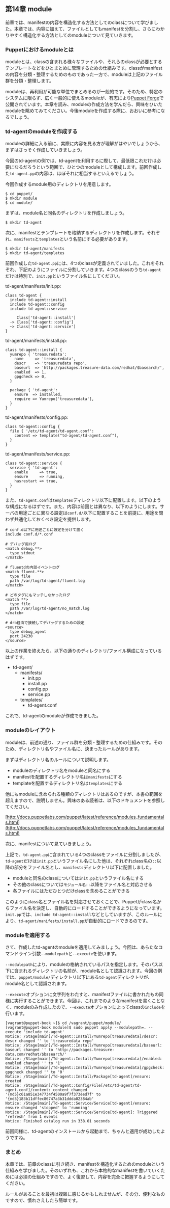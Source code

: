 ## 第14章 module

前章では、manifestの内容を構造化する方法としてのclassについて学びました。本章では、内容に加えて、ファイルとしてもmanifestを分割し、さらにわかりやすく構造化する方法としてのmoduleについて見ていきます。

### Puppetにおけるmoduleとは

moduleとは、classの含まれる様々なファイルや、それらのclassが必要とするテンプレートなどをひとまとめに管理するための仕組みです。classがmanifestの内容を分類・整理するためのものであった一方で、moduleは上記のファイル群を分類・整理します。

moduleは、再利用が可能な単位でまとめるのが一般的です。そのため、特定のシステムに限らず、広く一般的に使えるmoduleが、有志により[Puppet Forge](https://forge.puppetlabs.com/)で公開されています。本章を読み、moduleの作成方法を学んだら、興味をひいたmoduleを眺めてみてください。今後moduleを作成する際に、おおいに参考になるでしょう。

### td-agentのmoduleを作成する

moduleの詳細に入る前に、実際に内容を見る方が理解がはやいでしょうから、まずはさっそく作成していきましょう。

今回のtd-agentの例では、td-agentを利用するに際して、最低限これだけは必要になるだろうという範囲で、ひとつのmoduleとして構成します。前回作成した`td-agent.pp`の内容は、ほぼそれに相当するといえるでしょう。

今回作成するmodule用のディレクトリを用意します。

```
$ cd puppet/
$ mkdir module
$ cd module/
```

まずは、module名と同名のディレクトリを作成しましょう。

```
$ mkdir td-agent
```

次に、manifestとテンプレートを格納するディレクトリを作成します。それぞれ、`manifests`と`templates`という名前にする必要があります。

```
$ mkdir td-agent/manifests
$ mkdir td-agent/templates
```

前回作成した`td-agent.pp`には、4つのclassが定義されていました。これをそれぞれ、下記のようにファイルに分割していきます。4つのclassのうち`td-agent`だけは特別で、`init.pp`というファイル名にしてください。

td-agent/manifests/init.pp:

```
class td-agent {
  include td-agent::install
  include td-agent::config
  include td-agent::service

     Class['td-agent::install']
  -> Class['td-agent::config']
  ~> Class['td-agent::service']
}
```

td-agent/manifests/install.pp:

```
class td-agent::install {
  yumrepo { 'treasuredata':
    name     => 'treasuredata',
    descr    => 'treasuredata repo',
    baseurl  => 'http://packages.treasure-data.com/redhat/$basearch/',
    enabled  => 1,
    gpgcheck => 0,
  }

  package { 'td-agent':
    ensure  => installed,
    require => Yumrepo['treasuredata'],
  }
}
```

td-agent/manifests/config.pp:

```
class td-agent::config {
  file { '/etc/td-agent/td-agent.conf':
    content => template("td-agent/td-agent.conf"),
  }
}
```

td-agent/manifests/service.pp:

```
class td-agent::service {
  service { 'td-agent':
    enable     => true,
    ensure     => running,
    hasrestart => true,
  }
}
```

また、`td-agent.conf`は`templates`ディレクトリ以下に配置します。以下のような構成になるはずです。また、内容は前回とは異なり、以下のようにします。サーバの用途ごとに異なる設定は`conf.d/`以下に配置することを前提に、用途を問わず共通化しておくべき設定を提供します。

```
# conf.d以下に用途ごとに設定を分けて置く
include conf.d/*.conf

# デバッグ用ログ
<match debug.**>
  type stdout
</match>

# fluentdの内部イベントログ
<match fluent.**>
  type file
  path /var/log/td-agent/fluent.log
</match>

# どのタグにもマッチしなかったログ
<match **>
  type file
  path /var/log/td-agent/no_match.log
</match>

# drb経由で接続してデバッグするための設定
<source>
  type debug_agent
  port 24230
</source>
```

以上の作業を終えたら、以下の通りのディレクトリ/ファイル構成になっているはずです。

  * td-agent/
    * manifests/
      * init.pp
      * install.pp
      * config.pp
      * service.pp
    * templates/
      * td-agent.conf

これで、td-agentのmoduleが作成できました。

### moduleのレイアウト

moduleは、前述の通り、ファイル群を分類・整理するための仕組みです。そのため、ディレクトリ名やファイル名に、決まったルールがあります。

まずはディレクトリ名のルールについて説明します。

  * moduleのディレクトリ名をmoduleと同名にする
  * manifestを配置するディレクトリ名は`manifests`にする
  * templateを配置するディレクトリ名は`templates`にする

他にもmoduleに含められる種類のディレクトリはあるのですが、本書の範囲を超えますので、説明しません。興味のある読者は、以下のドキュメントを参照してください。

[http://docs.puppetlabs.com/puppet/latest/reference/modules_fundamentals.html](http://docs.puppetlabs.com/puppet/latest/reference/modules_fundamentals.html)

次に、manifestについて見ていきましょう。

上記で、`td-agent.pp`に含まれている4つのclassをファイルに分割しましたが、`td-agent`だけは`init.pp`というファイル名にした他は、それぞれclass名の`::`以降の部分をファイル名とし、`manifests`ディレクトリ以下に配置しました。

  * moduleと同名のclassについては`init.pp`というファイル名にする
  * その他のclassについては`モジュール名::`以降をファイル名と対応させる
  * 各ファイルにはただひとつだけclassを含めることができる

このようにclass名とファイル名を対応させておくことで、Puppetがclass名からファイル名を決定し、自動的にロードすることができるようになっています。`init.pp`では、`include td-agent::install`などとしていますが、このルールにより、`td-agent/manifests/install.pp`が自動的にロードできるのです。

### moduleを適用する

さて、作成したtd-agentのmoduleを適用してみましょう。今回は、あらたなコマンドライン引数`--modulepath`と`--execute`を使います。

`--modulepath`により、moduleの格納されているパスを指定します。そのパス以下に含まれるディレクトリの名前が、module名として認識されます。今回の例では、`puppet/module/`ディレクトリ以下にある`td-agent`ディレクトリが、module名として認識されます。

`--execute`オプションに文字列をわたすと、manifestファイルに書かれたもの同様に実行することができます。今回は、これまでのようなmanifestを書くことなく、moduleのみ作成したので、`--execute`オプションによってclassの`include`を行います。

```
[vagrant@puppet-book ~]$ cd /vagrant/puppet/module/
[vagrant@puppet-book module]$ sudo puppet apply --modulepath=. --execute 'include td-agent'
Notice: /Stage[main]/Td-agent::Install/Yumrepo[treasuredata]/descr: descr changed '' to 'treasuredata repo'
Notice: /Stage[main]/Td-agent::Install/Yumrepo[treasuredata]/baseurl: baseurl changed '' to 'http://packages.treasure-data.com/redhat/$basearch/'
Notice: /Stage[main]/Td-agent::Install/Yumrepo[treasuredata]/enabled: enabled changed '' to '1'
Notice: /Stage[main]/Td-agent::Install/Yumrepo[treasuredata]/gpgcheck: gpgcheck changed '' to '0'
Notice: /Stage[main]/Td-agent::Install/Package[td-agent]/ensure: created
Notice: /Stage[main]/Td-agent::Config/File[/etc/td-agent/td-agent.conf]/content: content changed '{md5}c61a851e347734f4500a9f7f373eed7f' to '{md5}183b11dffec86747a3b31ddda02384ab'
Notice: /Stage[main]/Td-agent::Service/Service[td-agent]/ensure: ensure changed 'stopped' to 'running'
Notice: /Stage[main]/Td-agent::Service/Service[td-agent]: Triggered 'refresh' from 1 events
Notice: Finished catalog run in 338.01 seconds
```

前回同様に、td-agentのインストールから起動まで、ちゃんと適用が成功したようですね。

### まとめ

本章では、前章のclassに引き続き、manifestを構造化するためのmoduleという仕組みを学びました。そのいずれも、これから本格的なmanifestを書いていくためには必須の仕組みですので、よく復習して、内容を完全に把握するようにしてください。

ルールがあることを最初は複雑に感じるかもしれませんが、その分、便利なものですので、慣れさえしたら簡単です。
